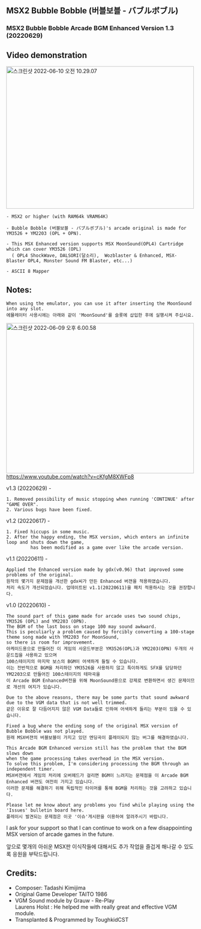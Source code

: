 
## MSX2 Bubble Bobble (버블보블 - バブルボブル)
### MSX2 Bubble Bobble Arcade BGM Enhanced Version 1.3 (20220629)


## Video demonstration


<a data-flickr-embed="true" href="https://www.youtube.com/watch?v=9xPjwFJwgWE" title="스크린샷 2022-06-10 오전 10.29.07"><img src="https://live.staticflickr.com/65535/52135380509_417eb0d478.jpg" width="500" height="380" alt="스크린샷 2022-06-10 오전 10.29.07"></a>


	- MSX2 or higher (with RAM64k VRAM64K) 
 
	- Bubble Bobble (버블보블 - バブルボブル)'s arcade original is made for YM3526 + YM2203 (OPL + OPN).

	- This MSX Enhanced version supports MSX MoonSound(OPL4) Cartridge which can cover YM3526 (OPL)
	  ( OPL4 ShockWave, DALSORI(달소리),  Wozblaster & Enhanced, MSX-Blaster OPL4, Monster Sound FM Blaster, etc...)  
 
	- ASCII 8 Mapper



## Notes:

    When using the emulator, you can use it after inserting the MoonSound into any slot.
    에뮬레이터 사용시에는 아래와 같이 'MoonSound'를 슬롯에 삽입한 후에 실행시켜 주십시요. 

<a data-flickr-embed="true" href="https://youtu.be/cKfgM8XWFp8" title="스크린샷 2022-06-09 오후 6.00.58"><img src="https://live.staticflickr.com/65535/52134066690_708900cdc1.jpg" width="500" height="401" alt="스크린샷 2022-06-09 오후 6.00.58"></a>
https://www.youtube.com/watch?v=cKfgM8XWFp8


v1.3 (20220629) - 

    1. Removed possibility of music stopping when running 'CONTINUE' after "GAME OVER".
    2. Various bugs have been fixed.


v1.2 (20220617) - 

    1. Fixed hiccups in some music.
    2. After the happy ending, the MSX version, which enters an infinite loop and shuts down the game, 
             has been modified as a game over like the arcade version.
    
    
v1.1 (20220611) - 
    
    Applied the Enhanced version made by gdx(v0.96) that improved some problems of the original.
    원작의 몇가지 문제점을 개선한 gdx씨가 만든 Enhanced 버젼을 적용하였습니다. 
    처리 속도가 개선되었습니다. 업데이트된 v1.1(20220611)을 패치 적용하시는 것을 권장합니다. 

v1.0 (20220610) -
    
    The sound part of this game made for arcade uses two sound chips, YM3526 (OPL) and YM2203 (OPN).
    The BGM of the last boss on stage 100 may sound awkward.
    This is peculiarly a problem caused by forcibly converting a 100-stage theme song made with YM2203 for MoonSound, 
    so there is room for improvement.
    아케이드용으로 만들어진 이 게임의 사운드부분은 YM3526(OPL)과 YM2203(OPN) 두개의 사운드칩을 사용하고 있으며 
    100스테이지의 마지막 보스의 BGM이 어색하게 들릴 수 있습니다. 
    이는 전반적으로 BGM을 처리하던 YM3526을 사용하지 않고 특이하게도 SFX를 담당하던 YM2203으로 만들어진 100스테이지의 테마곡을 
    이 Arcade BGM Enhanced버전을 위해 MoonSound용으로 강제로 변환하면서 생긴 문제이므로 개선의 여지가 있습니다. 
    
    Due to the above reasons, there may be some parts that sound awkward due to the VGM data that is not well trimmed.
    같은 이유로 잘 다듬어지지 않은 VGM Data들로 인하여 어색하게 들리는 부분이 있을 수 있습니다. 
      
    Fixed a bug where the ending song of the original MSX version of Bubble Bobble was not played.
    원래 MSX버젼의 버블보블이 가지고 있던 엔딩곡이 플레이되지 않는 버그를 해결하였습니다. 
  
    This Arcade BGM Enhanced version still has the problem that the BGM slows down 
    when the game processing takes overhead in the MSX version.
    To solve this problem, I'm considering processing the BGM through an independent timer.
    MSX버젼에서 게임의 처리에 오버헤드가 걸리면 BGM이 느려지는 문제점을 이 Arcade BGM Enhanced 버젼도 여전히 가지고 있습니다. 
    이러한 문제를 해결하기 위해 독립적인 타이머를 통해 BGM을 처리하는 것을 고려하고 있습니다. 
  
    Please let me know about any problems you find while playing using the 'Issues' bulletin board here.
    플레이시 발견되는 문제점은 이곳 '이슈'게시판을 이용하여 알려주시기 바랍니다. 
  

I ask for your support so that 
            I can continue to work on a few disappointing MSX version of arcade games in the future.

앞으로 몇개의 아쉬운 MSX판 이식작들에 대해서도 추가 작업을 즐겁게 해나갈 수 있도록 응원을 부탁드립니다. 


## Credits:

- Composer: Tadashi Kimijima
- Original Game Developer TAITO 1986
- VGM Sound module by Grauw - Re-Play                           
  Laurens Holst : He helped me with really great and effective VGM module.
- Transplanted & Programmed by ToughkidCST 

